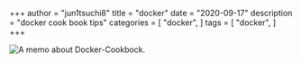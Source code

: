 +++
author = "jun1tsuchi8"
title = "docker"
date = "2020-09-17"
description = "docker cook book tips"
categories = [
  "docker",
]
tags = [
  "docker",
]
+++

![A memo about Docker-Cookbock.](https://www.amazon.co.jp/Docker-Cookbook-insightful-distributed-applications-ebook/dp/B078PPP22N)

## 